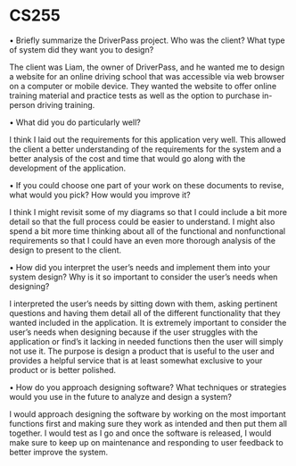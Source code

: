 # CS255

•	Briefly summarize the DriverPass project. Who was the client? What type of system did they want you to design?

The client was Liam, the owner of DriverPass, and he wanted me to design a website for an online driving school that was accessible via web browser on a computer or mobile device. They wanted the website to offer online training material and practice tests as well as the option to purchase in-person driving training.

•	What did you do particularly well?

I think I laid out the requirements for this application very well. This allowed the client a better understanding of the requirements for the system and a better analysis of the cost and time that would go along with the development of the application.

•	If you could choose one part of your work on these documents to revise, what would you pick? How would you improve it?

I think I might revisit some of my diagrams so that I could include a bit more detail so that the full process could be easier to understand. I might also spend a bit more time thinking about all of the functional and nonfunctional requirements so that I could have an even more thorough analysis of the design to present to the client.

•	How did you interpret the user’s needs and implement them into your system design? Why is it so important to consider the user’s needs when designing?

I interpreted the user’s needs by sitting down with them, asking pertinent questions and having them detail all of the different functionality that they wanted included in the application. It is extremely important to consider the user’s needs when designing because if the user struggles with the application or find’s it lacking in needed functions then the user will simply not use it. The purpose is design a product that is useful to the user and provides a helpful service that is at least somewhat exclusive to your product or is better polished.

•	How do you approach designing software? What techniques or strategies would you use in the future to analyze and design a system?

I would approach designing the software by working on the most important functions first and making sure they work as intended and then put them all together. I would test as I go and once the software is released, I would make sure to keep up on maintenance and responding to user feedback to better improve the system.  
